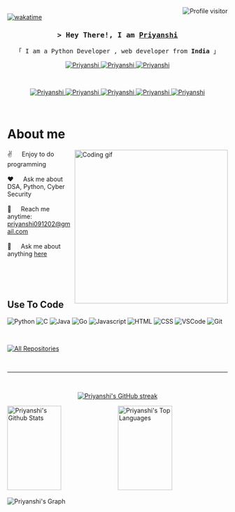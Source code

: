 
<a href="https://komarev.com/ghpvc/?username=Priyanshi0912">
  <img align="right" src="https://komarev.com/ghpvc/?username=Priyanshi0912&label=Visitors&color=0e75b6&style=flat" alt="Profile visitor" />
</a>


[![wakatime](https://wakatime.com/badge/user/eebb3dd8-d9b2-40de-9b88-6fd6cac99dbc.svg)](https://wakatime.com/@eebb3dd8-d9b2-40de-9b88-6fd6cac99dbc)

<!-- Intro  -->
<h3 align="center">
        <samp>&gt; Hey There!, I am
                <b><a target="_blank" href="mywebsite.com">Priyanshi </a></b>
        </samp>
</h3>


<p align="center"> 
  <samp>
    「 I am a Python Developer , web developer from <b>India</b> 」
    <br>
    
  </samp>
</p>

<p align="center">
 <a href="https://priyanshi0912.netlify.app/" target="blank">
  <img src="https://img.shields.io/badge/Website-DC143C?style=for-the-badge&logo=medium&logoColor=white" alt="Priyanshi" />
 </a>
 <a href="https://www.linkedin.com/in/priyanshi912/" target="_blank">
  <img src="https://img.shields.io/badge/LinkedIn-0077B5?style=for-the-badge&logo=linkedin&logoColor=white" alt="Priyanshi"/>
 </a>
 <a href="https://www.instagram.com/priyanshi.0909/" target="_blank">
  <img src="https://img.shields.io/badge/Instagram-fe4164?style=for-the-badge&logo=instagram&logoColor=white" alt="Priyanshi" />
 </a> 
  
</p>
<br />
<p align="center">
 <a href="https://www.hackerrank.com/profile/priyanshi5" target="blank">
  <img src="https://img.shields.io/badge/-Hackerrank-2EC866?logo=HackerRank&logoColor=white" alt="Priyanshi" />
 </a>
 <a href="https://leetcode.com/u/Priyanshi_0912/" target="_blank">
  <img src="https://img.shields.io/badge/-LeetCode-FFA116?style=for-the-badge&logo=LeetCode&logoColor=black" alt="Priyanshi"/>
 </a>
  <a href="https://codeforces.com/profile/Priyanshi_0912" target="_blank">
  <img src="https://img.shields.io/badge/Codeforces-445f9d?style=for-the-badge&logo=Codeforces&logoColor=white" alt="Priyanshi"/>
 </a>
  <a href="https://www.codechef.com/users/priyanshi_912" target="_blank">
  <img src="https://img.shields.io/badge/Codechef-%23B92B27.svg?&style=for-the-badge&logo=Codechef&logoColor=white" alt="Priyanshi"/>
 </a>
 <a href="https://www.hackerearth.com/@priyanshi455" target="_blank">
  <img src="https://img.shields.io/badge/HackerEarth-%232C3454.svg?&style=for-the-badge&logo=HackerEarth&logoColor=Blue" alt="Priyanshi" />
 </a> 
  
</p>
<br />

<!-- About Section -->
 # About me
 
<p>
 <img align="right" width="350" src="/assets/programmer.gif" alt="Coding gif" />
  
 ✌️ &emsp; Enjoy to do programming  <br/><br/>
 ❤️ &emsp;  Ask me about DSA, Python, Cyber Security<br/><br/>
 📧 &emsp; Reach me anytime: priyanshi091202@gmail.com<br/><br/>
 💬 &emsp; Ask me about anything [here](https://github.com/Priyanshi0912/Priyanshi0912/issues)

</p>

<br/>
<br/>
<br/>

## Use To Code
![Python](https://img.shields.io/badge/python-3670A0?style=for-the-badge&logo=python&logoColor=ffdd54)
![C](https://img.shields.io/badge/C-00599C?style=for-the-badge&logo=c&logoColor=white)
![Java](https://img.shields.io/badge/Java-ED8B00?style=for-the-badge&logo=java&logoColor=white)
![Go](https://img.shields.io/badge/Go-00ADD8?style=for-the-badge&logo=go&logoColor=white)
![Javascript](https://img.shields.io/badge/Javascript-F0DB4F?style=for-the-badge&labelColor=black&logo=javascript&logoColor=F0DB4F)
![HTML](https://img.shields.io/badge/HTML5-E34F26?style=for-the-badge&logo=html5&logoColor=white)
![CSS](https://img.shields.io/badge/CSS3-1572B6?style=for-the-badge&logo=css3&logoColor=white)
![VSCode](https://img.shields.io/badge/Visual_Studio-0078d7?style=for-the-badge&logo=visual%20studio&logoColor=white)
![Git](https://img.shields.io/badge/Git-F05032?style=for-the-badge&logo=git&logoColor=white)

<br/>


<p align="left">
  <a href="https://github.com/Priyanshi0912?tab=repositories" target="_blank"><img alt="All Repositories" title="All Repositories" src="https://img.shields.io/badge/-All%20Repos-2962FF?style=for-the-badge&logo=koding&logoColor=white"/></a>
</p>

<br/>
<hr/>
<br/>

<p align="center">
  <a href="https://github.com/Priyanshi0912">
    <img src="https://github-readme-streak-stats.herokuapp.com/?user=Priyanshi0912&theme=radical&border=7F3FBF&background=0D1117" alt="Priyanshi's GitHub streak"/>
  </a>
</p>



<a> 
    <a href="https://github.com/Priyanshi0912"><img alt="Priyanshi's Github Stats" src="https://denvercoder1-github-readme-stats.vercel.app/api?username=Priyanshi0912&show_icons=true&count_private=true&theme=react&border_color=7F3FBF&bg_color=0D1117&title_color=F85D7F&icon_color=F8D866" height="192px" width="49.5%"/></a>
  <a href="https://github.com/Priyanshi0912"><img alt="Priyanshi's Top Languages" src="https://denvercoder1-github-readme-stats.vercel.app/api/top-langs/?username=Priyanshi0912&langs_count=8&layout=compact&theme=react&border_color=7F3FBF&bg_color=0D1117&title_color=F85D7F&icon_color=F8D866" height="192px" width="49.5%"/></a>
  <br/>
</a>


![Priyanshi's Graph](https://github-readme-activity-graph.vercel.app/graph?username=Priyanshi0912&custom_title=Priyanshi's%20GitHub%20Activity%20Graph&bg_color=0D1117&color=7F3FBF&line=7F3FBF&point=7F3FBF&area_color=FFFFFF&title_color=FFFFFF&area=true)
